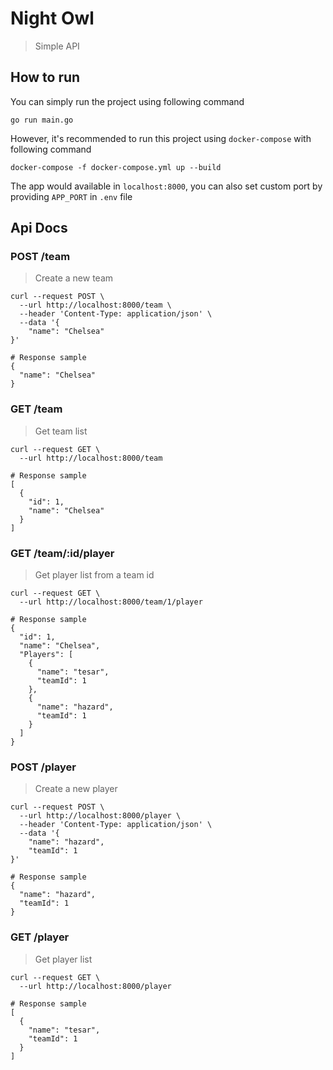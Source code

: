 # Night Owl

> Simple API

## How to run

You can simply run the project using following command

```
go run main.go
```

However, it's recommended to run this project using `docker-compose` with following command

```
docker-compose -f docker-compose.yml up --build
```

The app would available in `localhost:8000`, you can also set custom port by providing `APP_PORT` in `.env` file

## Api Docs

### POST /team

> Create a new team

```
curl --request POST \
  --url http://localhost:8000/team \
  --header 'Content-Type: application/json' \
  --data '{
	"name": "Chelsea"
}'

# Response sample
{
  "name": "Chelsea"
}
```

### GET /team

> Get team list

```
curl --request GET \
  --url http://localhost:8000/team

# Response sample
[
  {
    "id": 1,
    "name": "Chelsea"
  }
]
```

### GET /team/:id/player

> Get player list from a team id

```
curl --request GET \
  --url http://localhost:8000/team/1/player

# Response sample
{
  "id": 1,
  "name": "Chelsea",
  "Players": [
    {
      "name": "tesar",
      "teamId": 1
    },
    {
      "name": "hazard",
      "teamId": 1
    }
  ]
}
```

### POST /player

> Create a new player

```
curl --request POST \
  --url http://localhost:8000/player \
  --header 'Content-Type: application/json' \
  --data '{
	"name": "hazard",
	"teamId": 1
}'

# Response sample
{
  "name": "hazard",
  "teamId": 1
}
```

### GET /player

> Get player list

```
curl --request GET \
  --url http://localhost:8000/player

# Response sample
[
  {
    "name": "tesar",
    "teamId": 1
  }
]
```
